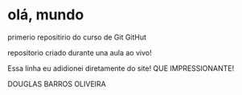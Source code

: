 # olá, mundo
 primerio repositirio do curso de Git GitHut

 repositorio criado durante una aula ao vivo!

 Essa linha eu adidionei diretamente do site! QUE IMPRESSIONANTE!

 DOUGLAS BARROS OLIVEIRA
 